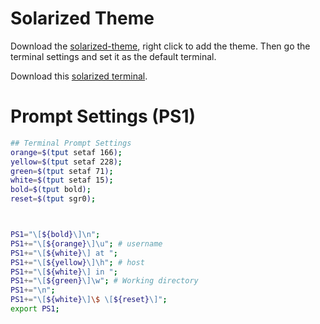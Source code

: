 # Solarized Theme
Download the [solarized-theme](https://github.com/tomislav/osx-terminal.app-colors-solarized), right click to add the theme.
Then go the terminal settings and set it as the default terminal.

Download this [solarized terminal](https://github.com/tomislav/osx-terminal.app-colors-solarized/blob/master/Solarized%20Dark.terminal/raw=True).

# Prompt Settings (PS1)

```bash
## Terminal Prompt Settings
orange=$(tput setaf 166);
yellow=$(tput setaf 228);
green=$(tput setaf 71);
white=$(tput setaf 15);
bold=$(tput bold);
reset=$(tput sgr0);



PS1="\[${bold}\]\n";
PS1+="\[${orange}\]\u"; # username
PS1+="\[${white}\] at ";
PS1+="\[${yellow}\]\h"; # host
PS1+="\[${white}\] in ";
PS1+="\[${green}\]\w"; # Working directory
PS1+="\n";
PS1+="\[${white}\]\$ \[${reset}\]";
export PS1;
```

